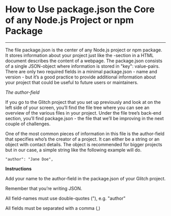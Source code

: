 # How to Use package.json the Core of any Node.js Project or npm Package

---

The file package.json is the center of any Node.js project or npm package. It stores information about your project just like the -section in a HTML document describes the content of a webpage. The package.json consists of a single JSON-object where information is stored in "key": value-pairs. There are only two required fields in a minimal package.json - name and version - but it’s a good practice to provide additional information about your project that could be useful to future users or maintainers.

*The author-field*

If you go to the Glitch project that you set up previously and look at on the left side of your screen, you’ll find the file tree where you can see an overview of the various files in your project. Under the file tree’s back-end section, you’ll find package.json - the file that we’ll be improving in the next couple of challenges.

One of the most common pieces of information in this file is the author-field that specifies who’s the creator of a project. It can either be a string or an object with contact details. The object is recommended for bigger projects but in our case, a simple string like the following example will do.

`"author": "Jane Doe",`

**Instructions**

Add your name to the author-field in the package.json of your Glitch project.

Remember that you’re writing JSON.

All field-names must use double-quotes ("), e.g. "author"

All fields must be separated with a comma (,)
